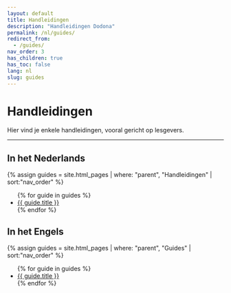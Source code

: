 ```yaml
---
layout: default
title: Handleidingen
description: "Handleidingen Dodona"
permalink: /nl/guides/
redirect_from:
  - /guides/
nav_order: 3
has_children: true
has_toc: false
lang: nl
slug: guides
---
```


# Handleidingen

Hier vind je enkele handleidingen, vooral gericht op lesgevers.

---

## In het Nederlands

{% assign guides = site.html_pages | where: "parent", "Handleidingen" | sort:"nav_order" %}

<ul>
{% for guide in guides %}
  <li><a href='{{ guide.url }}'>{{ guide.title }}</a></li>
{% endfor %}
</ul>

## In het Engels

{% assign guides = site.html_pages | where: "parent", "Guides" | sort:"nav_order" %}

<ul>
{% for guide in guides %}
  <li><a href='{{ guide.url }}'>{{ guide.title }}</a></li>
{% endfor %}
</ul>
